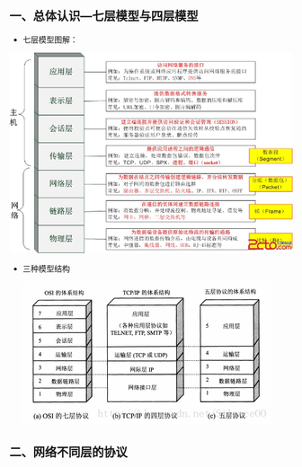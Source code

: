

## 一、总体认识—七层模型与四层模型

* 七层模型图解：

![七层模型图解：](../计算机网络images/20160927104630528.png)



* 三种模型结构

  ![三种模型](../计算机网络images/20170822222325781.png)

## 二、网络不同层的协议


